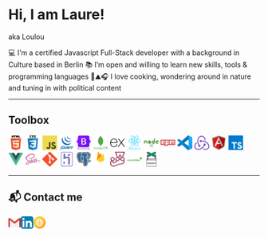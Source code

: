 # Hi, I am Laure!
aka Loulou

💻 I’m a certified Javascript Full-Stack developer with a background in Culture based in Berlin
📚 I’m open and willing to learn new skills, tools & programming languages
🍳⛰️🎧 I love cooking, wondering around in nature and tuning in with political content

---

## Toolbox

<img src="https://github.com/devicons/devicon/blob/master/icons/html5/html5-original-wordmark.svg" width="30" height="30"/> 
<img src="https://github.com/devicons/devicon/blob/master/icons/css3/css3-original-wordmark.svg" width="30" height="30" /> 
<img src="https://github.com/devicons/devicon/blob/master/icons/javascript/javascript-original.svg" width="30" height="30" /> 
<img src="https://github.com/devicons/devicon/blob/master/icons/jquery/jquery-plain-wordmark.svg" width="30" height="30" /> 
<img src="https://github.com/devicons/devicon/blob/master/icons/bootstrap/bootstrap-original-wordmark.svg" width="30" height="30" /> 
<img src="https://github.com/devicons/devicon/blob/master/icons/mongodb/mongodb-plain-wordmark.svg" width="30" height="30" /> 
<img src="https://github.com/devicons/devicon/blob/master/icons/express/express-original.svg" width="30" height="30" /> 
<img src="https://github.com/devicons/devicon/blob/master/icons/react/react-original-wordmark.svg" width="30" height="30" /> 
<img src="https://github.com/devicons/devicon/blob/master/icons/nodejs/nodejs-plain-wordmark.svg" width="30" height="30" /> 
<img src="https://github.com/devicons/devicon/blob/master/icons/npm/npm-original-wordmark.svg" width="30" height="30" /> 
<img src="https://github.com/devicons/devicon/blob/master/icons/vscode/vscode-original.svg" width="30" height="30" /> 
<img src="https://github.com/devicons/devicon/blob/master/icons/redux/redux-original.svg" width="30" height="30" /> 
<img src="https://github.com/devicons/devicon/blob/master/icons/angularjs/angularjs-original.svg" width="30" height="30" /> 
<img src="https://github.com/devicons/devicon/blob/master/icons/typescript/typescript-plain.svg" width="30" height="30" /> 
<img src="https://github.com/devicons/devicon/blob/master/icons/vuejs/vuejs-original.svg" width="30" height="30" />
<img src="https://github.com/devicons/devicon/blob/master/icons/sass/sass-original.svg" width="30" height="30" /> 
<img src="https://github.com/devicons/devicon/blob/master/icons/git/git-original.svg" width="30" height="30" /> 
<img src="https://github.com/devicons/devicon/blob/master/icons/heroku/heroku-original.svg" width="30" height="30" /> 
<img src="https://github.com/devicons/devicon/blob/master/icons/postgresql/postgresql-original.svg" width="30" height="30" /> 
<img src="https://github.com/devicons/devicon/blob/master/icons/firebase/firebase-original-wordmark.svg" width="30" height="30" /> 
<img src="https://github.com/devicons/devicon/blob/master/icons/jest/jest-plain.svg" width="30" height="30" /> 
<img src="https://github.com/devicons/devicon/blob/master/icons/cucumber/cucumber-plain-wordmark.svg" width="30" height="30" /> 
<img src="https://github.com/devicons/devicon/blob/master/icons/puppeteer/puppeteer-original.svg" width="30" height="30" /> 



---

## 📬 Contact me

[<img align="left" alt="send me an email" width="25px" src="gmail.svg" />](mailto:laure.lincker@gmail.com@gmail.com)
[<img align="left" alt="linkedin profile" width="25px" src="linkedin.svg" />](https://www.linkedin.com/in/laure-lincker/)
[<img align="left" alt="portfolio" width="25px" src="internet.png" />](https://louloulinck.github.io/portfolio-site-careerfoundry/index.html#home-page)
